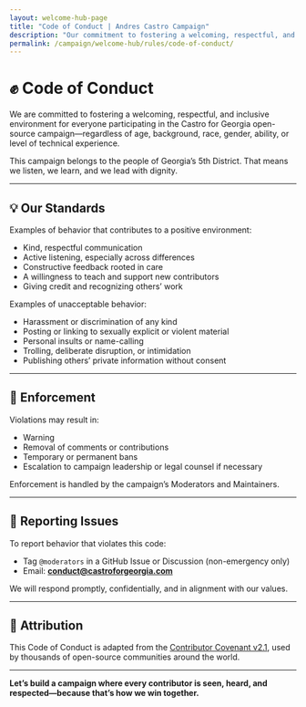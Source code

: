 ```yaml
---
layout: welcome-hub-page
title: "Code of Conduct | Andres Castro Campaign"
description: "Our commitment to fostering a welcoming, respectful, and inclusive environment where every contributor is seen, heard, and respected in our grassroots movement."
permalink: /campaign/welcome-hub/rules/code-of-conduct/
---
```


# ✊ Code of Conduct

We are committed to fostering a welcoming, respectful, and inclusive environment for everyone participating in the Castro for Georgia open-source campaign—regardless of age, background, race, gender, ability, or level of technical experience.

This campaign belongs to the people of Georgia’s 5th District. That means we listen, we learn, and we lead with dignity.

---

## 💡 Our Standards

Examples of behavior that contributes to a positive environment:

- Kind, respectful communication
- Active listening, especially across differences
- Constructive feedback rooted in care
- A willingness to teach and support new contributors
- Giving credit and recognizing others’ work

Examples of unacceptable behavior:

- Harassment or discrimination of any kind
- Posting or linking to sexually explicit or violent material
- Personal insults or name-calling
- Trolling, deliberate disruption, or intimidation
- Publishing others’ private information without consent

---

## 🔧 Enforcement

Violations may result in:

- Warning
- Removal of comments or contributions
- Temporary or permanent bans
- Escalation to campaign leadership or legal counsel if necessary

Enforcement is handled by the campaign’s Moderators and Maintainers.

---

## 📣 Reporting Issues

To report behavior that violates this code:

- Tag `@moderators` in a GitHub Issue or Discussion (non-emergency only)
- Email: **[conduct@castroforgeorgia.com](mailto:conduct@castroforgeorgia.com)**

We will respond promptly, confidentially, and in alignment with our values.

---

## 📜 Attribution

This Code of Conduct is adapted from the [Contributor Covenant v2.1](https://www.contributor-covenant.org/version/2/1/code_of_conduct.html), used by thousands of open-source communities around the world.

---

**Let’s build a campaign where every contributor is seen, heard, and respected—because that’s how we win together.**
